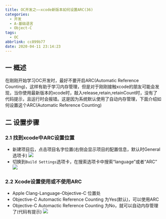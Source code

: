 ```yaml
---
title: OC开发之——xcode新版本如何设置ARC(36)
categories:
  - 开发
  - A-基础语言
  - Object-C
tags:
  - OC
abbrlink: cc899b77
date: 2020-04-11 23:14:23
---
```

## 一 概述

在刚刚开始学习OC开发时，最好不要开启ARC(Automatic Reference Counting)，这样有助于学习内存管理，但是对于刚刚接触xcode的朋友可能会发现，当你使用最新版本的xcode时，敲入release,retain,retainCount时，没有了代码提示，且运行时会报错。这是因为系统默认使用了自动内存管理，下面介绍如何设置这个ARC(Automatic Reference Counting)

<!--more-->

## 二 设置步骤

### 2.1 找到xcode中ARC设置位置

* 新建项目后，点击项目名字位置(右侧会显示项目的配置信息，默认时General选项卡)
  ![][1]
* 切换到`Build Settings`选项卡，在搜索选项卡中搜索“language”或者“ARC”
	![][2]

### 2.2 Xcode设置使用或不使用ARC

* Apple Clang-Language-Objective-C 位置处
* Objective-C Automactic Reference Counting 为Yes(默认)，可以使用ARC
* Objective-C Automactic Reference Counting 为No，就可以自动内存管理了(代码有提示)
	![][3]


[1]:https://fastly.jsdelivr.net/gh/PGzxc/CDN@master/blog-image//oc-xcode-arc-project-view.png
[2]:https://fastly.jsdelivr.net/gh/PGzxc/CDN@master/blog-image//oc-xcode-arc-buildsettings-search.png
[3]:https://fastly.jsdelivr.net/gh/PGzxc/CDN@master/blog-image//oc-xcode-arc-buildsettings-setting.png


